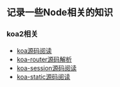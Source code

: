 ## 记录一些Node相关的知识
 
### koa2相关
* [koa源码阅读](https://github.com/julyL/LearnNode/tree/master/koa2%E7%9B%B8%E5%85%B3/koa2%E6%BA%90%E7%A0%81)
* [koa-router源码解析](https://github.com/julyL/LearnNode/tree/master/koa2%E7%9B%B8%E5%85%B3/koa-router)
* [koa-session源码阅读](https://github.com/julyL/LearnNode/tree/master/koa2%E7%9B%B8%E5%85%B3/koa-session)
* [koa-static源码阅读](https://github.com/julyL/LearnNode/tree/master/koa2%E7%9B%B8%E5%85%B3/koa-static)